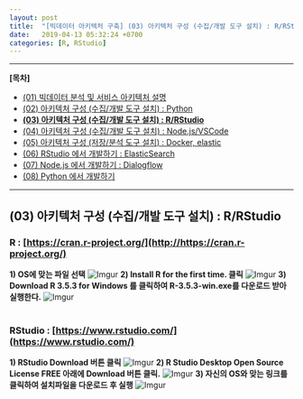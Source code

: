 ```yaml
---
layout: post
title:  "[빅데이터 아키텍처 구축] (03) 아키텍처 구성 (수집/개발 도구 설치) : R/RStudio"
date:   2019-04-13 05:32:24 +0700
categories: [R, RStudio]
---
```


___

__[목차]__

- [(01) 빅데이터 분석 및 서비스 아키텍처 설명](https://jinseopim.github.io/python/codefights/2019/04/12/firstpost-02.html)
- [(02) 아키텍처 구성 (수집/개발 도구 설치) : Python](https://jinseopim.github.io/python/codefights/2019/04/12/firstpost-03-00.html)
- __[(03) 아키텍처 구성 (수집/개발 도구 설치) : R/RStudio](https://jinseopim.github.io/r/rstudio/2019/04/12/firstpost-03-01.html)__
- [(04) 아키텍처 구성 (수집/개발 도구 설치) : Node.js/VSCode](https://jinseopim.github.io/python/codefights/2019/04/12/firstpost-03-02.html)
- [(05) 아키텍처 구성 (저장/분석 도구 설치) : Docker, elastic](https://jinseopim.github.io/python/codefights/2019/04/12/firstpost-03-03.html)
- [(06) RStudio 에서 개발하기 : ElasticSearch](https://jinseopim.github.io/python/codefights/2019/04/12/firstpost-03-04.html)
- [(07) Node.js 에서 개발하기 : Dialogflow](https://jinseopim.github.io/python/codefights/2019/04/12/firstpost-03-05.html)
- [(08) Python 에서 개발하기](https://jinseopim.github.io/python/codefights/2019/04/12/firstpost-04.html)

___

## (03) 아키텍처 구성 (수집/개발 도구 설치) : R/RStudio
### R : [https://cran.r-project.org/](http://https://cran.r-project.org/)
**1) OS에 맞는 파일 선택**
![Imgur](https://i.imgur.com/QOhD84J.png)
**2) Install R for the first time. 클릭**
![Imgur](https://i.imgur.com/VTQSisu.png)
**3) Download R 3.5.3 for Windows 를 클릭하여 R-3.5.3-win.exe를 다운로드 받아 실행한다.**
![Imgur](https://i.imgur.com/ql2KXYZ.png)
<br/><br/>
### RStudio : [https://www.rstudio.com/](https://www.rstudio.com/)
**1) RStudio Download 버튼 클릭**
![Imgur](https://i.imgur.com/weFs8C7.png)
**2) R Studio Desktop Open Source License FREE 아래에 Download 버튼 클릭.**
![Imgur](https://i.imgur.com/GLKrii5.png)
**3) 자신의 OS와 맞는 링크를 클릭하여 설치파일을 다운로드 후 실행**
![Imgur](https://i.imgur.com/xZCsdTv.png)
